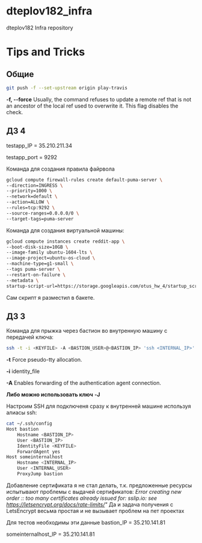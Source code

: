 # dteplov182_infra
dteplov182 Infra repository
# Tips and Tricks
## Общие
```bash
git push -f --set-upstream origin play-travis
```
**-f, --force**  Usually, the command refuses to update a remote ref that is not an ancestor of the local ref used to overwrite it. This flag disables the check.
## ДЗ 4

testapp_IP = 35.210.211.34

testapp_port = 9292


Команда для создания правила файрвола
```bash
gcloud compute firewall-rules create default-puma-server \
--direction=INGRESS \
--priority=1000 \
--network=default \
--action=ALLOW \
--rules=tcp:9292 \
--source-ranges=0.0.0.0/0 \
--target-tags=puma-server
```
Команда для создания виртуальной машины:
```bash
gcloud compute instances create reddit-app \
--boot-disk-size=10GB \
--image-family ubuntu-1604-lts \
--image-project=ubuntu-os-cloud \
--machine-type=g1-small \
--tags puma-server \
--restart-on-failure \
--metadata \
startup-script-url=https://storage.googleapis.com/otus_hw_4/startup_script.sh
```
Сам скрипт я разместил в бакете.

## ДЗ 3
Команда для прыжка через бастион во внутренную машину с передачей ключа:
```bash
ssh -t -i <KEYFILE> -A <BASTION_USER>@<BASTION_IP> 'ssh <INTERNAL_IP>'
```
**-t**      Force pseudo-tty allocation.

**-i** identity_file

**-A**      Enables forwarding of the authentication agent connection.

**Либо можно использовать ключ** **-J**

Настроим SSH для подключеня сразу к внутренней машине используя алиасы ssh:

```bash
cat ~/.ssh/config
Host bastion
	Hostname <BASTION_IP>
	User <BASTION_IP>
	IdentityFile <KEYFILE>
	ForwardAgent yes
Host someinternalhost
	Hostname <INTERNAL_IP>
	User <INTERNAL_USER>
	ProxyJump bastion
```

Добавление сертификата я не стал делать, т.к. предложенные ресурсы испытывают проблемы с выдачей сертификатов:
*Error creating new order :: too many certificates already issued for: sslip.io: see https://letsencrypt.org/docs/rate-limits/"*
Да и задача получения с LetsEncrypt весьма простая и не вызывает проблем на пет проектах

Для тестов необходимы эти данные
bastion_IP = 35.210.141.81

someinternalhost_IP = 35.210.141.81
